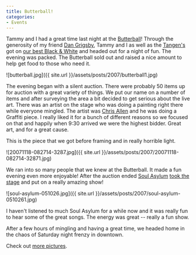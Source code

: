 ```yaml
---
title: Butterball!
categories:
- Events
---
```


Tammy and I had a great time last night at the [Butterball](http://www.thebutterballparty.com/)! Through the generosity of my friend [Dan Grigsby](http://www.unpossible.com/), Tammy and I as well as the [Tangen's](http://www.thetangens.net/) got on [our best Black & White](http://thingelstad.com/s/photos/album/72157603230568692/photo/2045018403/Butterball-2007-20071117-201113-3231jpg.html) and headed out for a night of fun. The evening was packed. The Butterball sold out and raised a nice amount to help get food to those who need it.

![butterball.jpg]({{ site.url }}/assets/posts/2007/butterball1.jpg)

The evening began with a silent auction. There were probably 50 items up for auction with a great variety of things. We put our name on a number of items and after surveying the area a bit decided to get serious about the live art. There was an artist on the stage who was doing a painting right there while everyone mingled. The artist was [Chris Allen](http://www.inkproof.com/) and he was doing a Graffiti piece. I really liked it for a bunch of different reasons so we focused on that and happily when 9:30 arrived we were the highest bidder. Great art, and for a great cause.

This is the piece that we got before framing and in really horrible light.

![20071118-082714-3287.jpg]({{ site.url }}/assets/posts/2007/20071118-082714-32871.jpg)

We ran into so many people that we knew at the Butterball. It made a fun evening even more enjoyable! After the auction ended [Soul Asylum](http://www.soulasylum.com/) [took the stage](http://thingelstad.com/s/photos/album/72157603230568692/photo/2045019617/Butterball-2007-20071117-221047-3272jpg.html) and put on a really amazing show!

![soul-asylum-051026.jpg]({{ site.url }}/assets/posts/2007/soul-asylum-0510261.jpg)

I haven't listened to much Soul Asylum for a while now and it was really fun to hear some of the great songs. The energy was great -- really a fun show.

After a few hours of mingling and having a great time, we headed home in the chaos of Saturday night frenzy in downtown.

Check out [more pictures](http://thingelstad.com/s/photos/album/72157603230568692/Butterball-2007.html).
